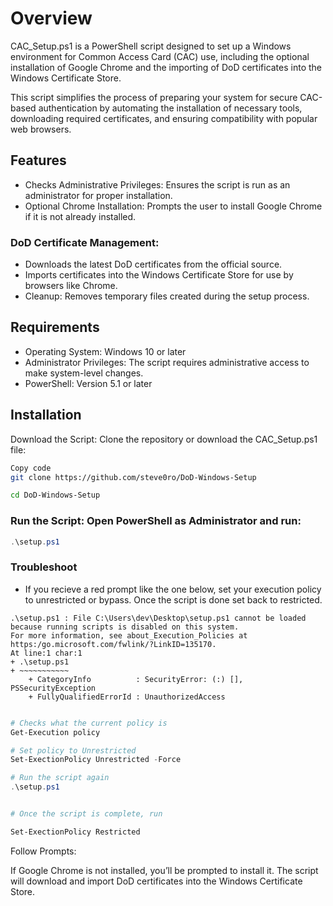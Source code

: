 # Overview
CAC_Setup.ps1 is a PowerShell script designed to set up a Windows environment for Common Access Card (CAC) use, including the optional installation of Google Chrome and the importing of DoD certificates into the Windows Certificate Store.

This script simplifies the process of preparing your system for secure CAC-based authentication by automating the installation of necessary tools, downloading required certificates, and ensuring compatibility with popular web browsers.

## Features
- Checks Administrative Privileges: Ensures the script is run as an administrator for proper installation.
- Optional Chrome Installation: Prompts the user to install Google Chrome if it is not already installed.

### DoD Certificate Management:
- Downloads the latest DoD certificates from the official source.
- Imports certificates into the Windows Certificate Store for use by browsers like Chrome.
- Cleanup: Removes temporary files created during the setup process.


## Requirements
- Operating System: Windows 10 or later
- Administrator Privileges: The script requires administrative access to make system-level changes.
- PowerShell: Version 5.1 or later

## Installation
Download the Script: Clone the repository or download the CAC_Setup.ps1 file:

```bash
Copy code
git clone https://github.com/steve0ro/DoD-Windows-Setup

cd DoD-Windows-Setup
```



### Run the Script: Open PowerShell as Administrator and run:
```powershell
.\setup.ps1

```

### Troubleshoot

- If you recieve a red prompt like the one below, set your execution policy to unrestricted or bypass. Once the script is done set back to restricted.

```
.\setup.ps1 : File C:\Users\dev\Desktop\setup.ps1 cannot be loaded because running scripts is disabled on this system.
For more information, see about_Execution_Policies at https:/go.microsoft.com/fwlink/?LinkID=135170.
At line:1 char:1
+ .\setup.ps1
+ ~~~~~~~~~~~
    + CategoryInfo          : SecurityError: (:) [], PSSecurityException
    + FullyQualifiedErrorId : UnauthorizedAccess
```

```powershell

# Checks what the current policy is
Get-Execution policy

# Set policy to Unrestricted
Set-ExectionPolicy Unrestricted -Force

# Run the script again
.\setup.ps1


# Once the script is complete, run

Set-ExectionPolicy Restricted
```

Follow Prompts:

If Google Chrome is not installed, you’ll be prompted to install it.
The script will download and import DoD certificates into the Windows Certificate Store.
